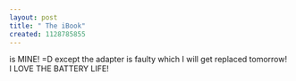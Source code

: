 ```yaml
--- 
layout: post
title: " The iBook"
created: 1128785855
---
```

is MINE! =D except the adapter is faulty which I will get replaced tomorrow! I LOVE THE BATTERY LIFE! 
